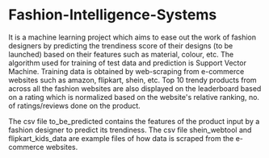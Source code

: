# Fashion-Intelligence-Systems
It is a machine learning project which aims to ease out the work of fashion designers by predicting the trendiness score of their designs (to be launched) based on their features such as material, colour, etc. The algorithm used for training of test data and prediction is Support Vector Machine. Training data is obtained by web-scraping from e-commerce websites such as amazon, flipkart, shein, etc. Top 10 trendy products from across all the fashion websites are also displayed on the leaderboard based on a rating which is normalized based on the website's relative ranking, no. of ratings/reviews done on the product.

The csv file to_be_predicted contains the features of the product input by a fashion designer to predict its trendiness.
The csv file shein_webtool and flipkart_kids_data are example files of how data is scraped from the e-commerce websites.
